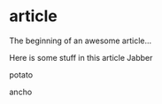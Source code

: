 # article

The beginning of an awesome article...

Here is some stuff in this article Jabber

potato

ancho